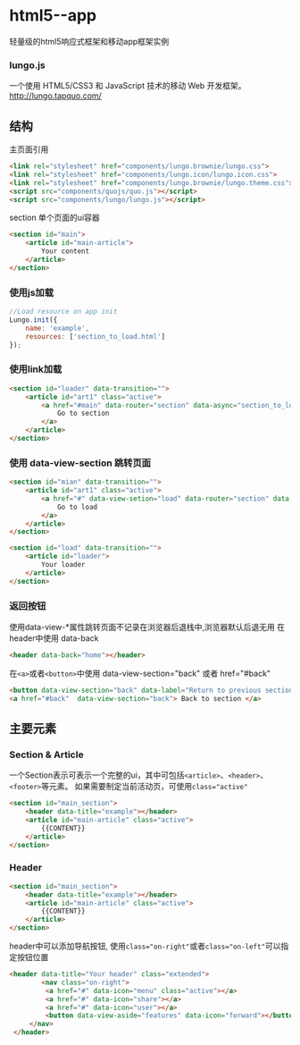 html5--app
==========

轻量级的html5响应式框架和移动app框架实例

###  lungo.js 
一个使用 HTML5/CSS3 和 JavaScript 技术的移动 Web 开发框架。
http://lungo.tapquo.com/


结构
---------
 主页面引用
``` html 
<link rel="stylesheet" href="components/lungo.brownie/lungo.css">
<link rel="stylesheet" href="components/lungo.icon/lungo.icon.css">
<link rel="stylesheet" href="components/lungo.brownie/lungo.theme.css">
<script src="components/quojs/quo.js"></script>
<script src="components/lungo/lungo.js"></script>
``` 
section 单个页面的ui容器
``` html
<section id="main">
	<article id="main-article">   
		Your content
	</article>
</section>
```

### 使用js加载
``` javascript
//Load resource on app init
Lungo.init({
	name: 'example',
	resources: ['section_to_load.html']
});
```

### 使用link加载
``` html
<section id="loader" data-transition="">
	<article id="art1" class="active">
		<a href="#main" data-router="section" data-async="section_to_load.html">
			Go to section
		</a>
	</article>
</section>
```

### 使用 data-view-section 跳转页面
``` html
<section id="mian" data-transition="">
	<article id="art1" class="active">
		<a href="#" data-view-setion="load" data-router="section" data-async="section_to_load.html">
			Go to load
		</a>
	</article>
</section>

<section id="load" data-transition="">
	<article id="loader">
		Your loader
	</article>
</section>
```

### 返回按钮 
使用data-view-*属性跳转页面不记录在浏览器后退栈中,浏览器默认后退无用
在header中使用 data-back
``` html
<header data-back="home"></header>
```
在`<a>`或者`<button>`中使用  data-view-section="back" 或者  href="#back"
``` html
<button data-view-section="back" data-label="Return to previous section"></button>
<a href="#back"  data-view-section="back"> Back to section </a> 
```


主要元素
---------
### Section & Article
一个Section表示可表示一个完整的ui，其中可包括`<article>`、`<header>`、`<footer>`等元素。
如果需要制定当前活动页，可使用`class="active"`
``` html
<section id="main_section">
    <header data-title="example"></header>
    <article id="main-article" class="active">
        {{CONTENT}}
    </article>
</section>
````

### Header
``` html
<section id="main_section">
    <header data-title="example"></header>
    <article id="main-article" class="active">
        {{CONTENT}}
    </article>
</section>
```
header中可以添加导航按钮, 使用`class="on-right"`或者`class="on-left"`可以指定按钮位置
``` html  
<header data-title="Your header" class="extended">
        <nav class="on-right">
         <a href="#" data-icon="menu" class="active"></a>
         <a href="#" data-icon="share"></a>
         <a href="#" data-icon="user"></a>
         <button data-view-aside="features" data-icon="forward"></button>
     </nav>
 </header>
```


